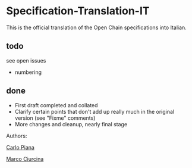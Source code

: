 # Specification-Translation-IT

This is the official translation of the Open Chain specifications into Italian.

## todo

see open issues

- numbering

## done

- First draft completed and collated
- Clarify certain points that don't add up really much in the original version (see "Fixme" comments)
- More changes and cleanup, nearly final stage


Authors:

[Carlo Piana][8b68b24a]

[Marco Ciurcina][a64b3816]

  [8b68b24a]: https://piana.eu "Carlo Piana"
  [a64b3816]: http://studiolegale.it "Marco Ciurcina"
